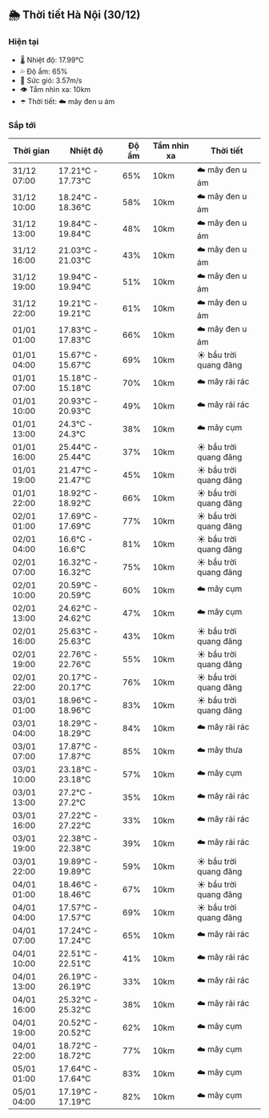 ## 🌦️ Thời tiết Hà Nội (30/12)

### Hiện tại

- 🌡️ Nhiệt độ: 17.99℃
- 💦 Độ ẩm: 65%
- 💨 Sức gió: 3.57m/s
- 👁️ Tầm nhìn xa: 10km
- ☂️ Thời tiết: ☁️ mây đen u ám

### Sắp tới

| Thời gian | Nhiệt độ | Độ ẩm | Tầm nhìn xa | Thời tiết |
| --- | --- | --- | --- | --- |
| 31/12 07:00 | 17.21℃ - 17.73℃ | 65% | 10km | ☁️ mây đen u ám |
| 31/12 10:00 | 18.24℃ - 18.36℃ | 58% | 10km | ☁️ mây đen u ám |
| 31/12 13:00 | 19.84℃ - 19.84℃ | 48% | 10km | ☁️ mây đen u ám |
| 31/12 16:00 | 21.03℃ - 21.03℃ | 43% | 10km | ☁️ mây đen u ám |
| 31/12 19:00 | 19.94℃ - 19.94℃ | 51% | 10km | ☁️ mây đen u ám |
| 31/12 22:00 | 19.21℃ - 19.21℃ | 61% | 10km | ☁️ mây đen u ám |
| 01/01 01:00 | 17.83℃ - 17.83℃ | 66% | 10km | ☁️ mây đen u ám |
| 01/01 04:00 | 15.67℃ - 15.67℃ | 69% | 10km | ☀️ bầu trời quang đãng |
| 01/01 07:00 | 15.18℃ - 15.18℃ | 70% | 10km | ☁️ mây rải rác |
| 01/01 10:00 | 20.93℃ - 20.93℃ | 49% | 10km | ☁️ mây rải rác |
| 01/01 13:00 | 24.3℃ - 24.3℃ | 38% | 10km | ☁️ mây cụm |
| 01/01 16:00 | 25.44℃ - 25.44℃ | 37% | 10km | ☀️ bầu trời quang đãng |
| 01/01 19:00 | 21.47℃ - 21.47℃ | 45% | 10km | ☀️ bầu trời quang đãng |
| 01/01 22:00 | 18.92℃ - 18.92℃ | 66% | 10km | ☀️ bầu trời quang đãng |
| 02/01 01:00 | 17.69℃ - 17.69℃ | 77% | 10km | ☀️ bầu trời quang đãng |
| 02/01 04:00 | 16.6℃ - 16.6℃ | 81% | 10km | ☀️ bầu trời quang đãng |
| 02/01 07:00 | 16.32℃ - 16.32℃ | 75% | 10km | ☀️ bầu trời quang đãng |
| 02/01 10:00 | 20.59℃ - 20.59℃ | 60% | 10km | ☁️ mây cụm |
| 02/01 13:00 | 24.62℃ - 24.62℃ | 47% | 10km | ☁️ mây cụm |
| 02/01 16:00 | 25.63℃ - 25.63℃ | 43% | 10km | ☀️ bầu trời quang đãng |
| 02/01 19:00 | 22.76℃ - 22.76℃ | 55% | 10km | ☀️ bầu trời quang đãng |
| 02/01 22:00 | 20.17℃ - 20.17℃ | 76% | 10km | ☀️ bầu trời quang đãng |
| 03/01 01:00 | 18.96℃ - 18.96℃ | 83% | 10km | ☀️ bầu trời quang đãng |
| 03/01 04:00 | 18.29℃ - 18.29℃ | 84% | 10km | ☁️ mây rải rác |
| 03/01 07:00 | 17.87℃ - 17.87℃ | 85% | 10km | ☁️ mây thưa |
| 03/01 10:00 | 23.18℃ - 23.18℃ | 57% | 10km | ☁️ mây cụm |
| 03/01 13:00 | 27.2℃ - 27.2℃ | 35% | 10km | ☁️ mây rải rác |
| 03/01 16:00 | 27.22℃ - 27.22℃ | 33% | 10km | ☁️ mây rải rác |
| 03/01 19:00 | 22.38℃ - 22.38℃ | 39% | 10km | ☁️ mây rải rác |
| 03/01 22:00 | 19.89℃ - 19.89℃ | 59% | 10km | ☀️ bầu trời quang đãng |
| 04/01 01:00 | 18.46℃ - 18.46℃ | 67% | 10km | ☀️ bầu trời quang đãng |
| 04/01 04:00 | 17.57℃ - 17.57℃ | 69% | 10km | ☀️ bầu trời quang đãng |
| 04/01 07:00 | 17.24℃ - 17.24℃ | 65% | 10km | ☁️ mây rải rác |
| 04/01 10:00 | 22.51℃ - 22.51℃ | 41% | 10km | ☁️ mây rải rác |
| 04/01 13:00 | 26.19℃ - 26.19℃ | 33% | 10km | ☁️ mây rải rác |
| 04/01 16:00 | 25.32℃ - 25.32℃ | 38% | 10km | ☁️ mây rải rác |
| 04/01 19:00 | 20.52℃ - 20.52℃ | 62% | 10km | ☁️ mây cụm |
| 04/01 22:00 | 18.72℃ - 18.72℃ | 77% | 10km | ☁️ mây cụm |
| 05/01 01:00 | 17.64℃ - 17.64℃ | 83% | 10km | ☁️ mây cụm |
| 05/01 04:00 | 17.19℃ - 17.19℃ | 82% | 10km | ☁️ mây cụm |
